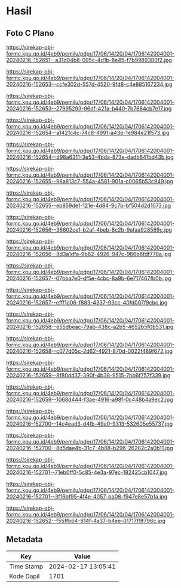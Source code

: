 # Hasil

## Foto C Plano

https://sirekap-obj-formc.kpu.go.id/4eb9/pemilu/pdpr/17/06/14/20/04/1706142004001-20240216-152651--a31d04b8-095c-4d1b-8e45-f7b9989380f2.jpg

https://sirekap-obj-formc.kpu.go.id/4eb9/pemilu/pdpr/17/06/14/20/04/1706142004001-20240216-152653--ccfe302d-557d-4520-9fd8-c4e885167234.jpg

https://sirekap-obj-formc.kpu.go.id/4eb9/pemilu/pdpr/17/06/14/20/04/1706142004001-20240216-152653--27995293-96df-421a-b440-7b7684cb7e17.jpg

https://sirekap-obj-formc.kpu.go.id/4eb9/pemilu/pdpr/17/06/14/20/04/1706142004001-20240216-152654--a1421c4c-74c8-4991-a43e-1e984e21f573.jpg

https://sirekap-obj-formc.kpu.go.id/4eb9/pemilu/pdpr/17/06/14/20/04/1706142004001-20240216-152654--d98a6311-3e53-4bda-873e-dadb641bd43b.jpg

https://sirekap-obj-formc.kpu.go.id/4eb9/pemilu/pdpr/17/06/14/20/04/1706142004001-20240216-152655--98a813c7-554a-4581-901a-c0065b53c949.jpg

https://sirekap-obj-formc.kpu.go.id/4eb9/pemilu/pdpr/17/06/14/20/04/1706142004001-20240216-152655--eb859de1-121e-4d84-9c7b-bf504d2d1073.jpg

https://sirekap-obj-formc.kpu.go.id/4eb9/pemilu/pdpr/17/06/14/20/04/1706142004001-20240216-152656--36602ce1-b2af-4beb-8c2b-9afaa928569c.jpg

https://sirekap-obj-formc.kpu.go.id/4eb9/pemilu/pdpr/17/06/14/20/04/1706142004001-20240216-152656--8d3a1dfa-9b62-4926-947c-966b6fdf778a.jpg

https://sirekap-obj-formc.kpu.go.id/4eb9/pemilu/pdpr/17/06/14/20/04/1706142004001-20240216-152657--07bba7e0-df5e-4cbc-8a9b-6e717467fb0b.jpg

https://sirekap-obj-formc.kpu.go.id/4eb9/pemilu/pdpr/17/06/14/20/04/1706142004001-20240216-152657--efff1d06-f883-4337-93cc-40fd007f9cbc.jpg

https://sirekap-obj-formc.kpu.go.id/4eb9/pemilu/pdpr/17/06/14/20/04/1706142004001-20240216-152658--e55dbeac-79ab-438c-a2b5-4652b5f0b531.jpg

https://sirekap-obj-formc.kpu.go.id/4eb9/pemilu/pdpr/17/06/14/20/04/1706142004001-20240216-152658--c077d05c-2d62-4921-870d-0022f489f672.jpg

https://sirekap-obj-formc.kpu.go.id/4eb9/pemilu/pdpr/17/06/14/20/04/1706142004001-20240216-152659--8f80dd37-390f-4b38-9515-7bb6f757f339.jpg

https://sirekap-obj-formc.kpu.go.id/4eb9/pemilu/pdpr/17/06/14/20/04/1706142004001-20240216-152659--1068d444-f3ae-4916-a98f-0c448b4a9ec2.jpg

https://sirekap-obj-formc.kpu.go.id/4eb9/pemilu/pdpr/17/06/14/20/04/1706142004001-20240216-152700--14c4ead3-d4fb-49e0-9313-532605e55737.jpg

https://sirekap-obj-formc.kpu.go.id/4eb9/pemilu/pdpr/17/06/14/20/04/1706142004001-20240216-152700--8d5dae4b-31c7-4b88-b296-26282c2a0b11.jpg

https://sirekap-obj-formc.kpu.go.id/4eb9/pemilu/pdpr/17/06/14/20/04/1706142004001-20240216-152701--71eb0ff0-5c85-4e3a-97ec-182425cb1047.jpg

https://sirekap-obj-formc.kpu.go.id/4eb9/pemilu/pdpr/17/06/14/20/04/1706142004001-20240216-152701--3f16bf95-4f4e-4057-ba08-f947e8e57b1a.jpg

https://sirekap-obj-formc.kpu.go.id/4eb9/pemilu/pdpr/17/06/14/20/04/1706142004001-20240216-152652--f55ffb64-814f-4a37-b4ee-01717f9f796c.jpg


## Metadata

| Key        | Value               |
| ---------- | ------------------- |
| Time Stamp | 2024-02-17 13:05:41 |
| Kode Dapil | 1701                |



